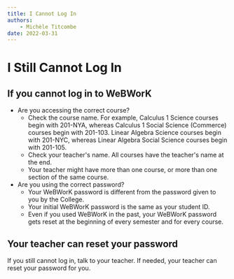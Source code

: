 ```yaml
---
title: I Cannot Log In
authors:
    - Michèle Titcombe
date: 2022-03-31
---
```

# I Still Cannot Log In

## If you cannot log in to WeBWorK

- Are you accessing the correct course?
    + Check the course name. For example, Calculus 1 Science courses
        begin with 201-NYA, whereas Calculus 1 Social Science (Commerce)
        courses begin with 201-103. Linear Algebra Science courses begin
        with 201-NYC, whereas Linear Algebra Social Science courses
        begin with 201-105.
    + Check your teacher's name. All courses have the teacher's name at
        the end.
    + Your teacher might have more than one course, or more than one
        section of the same course.
- Are you using the correct password?
    + Your WeBWorK password is different from the password given to
        you by the College.
    + Your initial WeBWorK password is the same as your student ID.
    + Even if you used WeBWorK in the past, your WeBWorK password gets
        reset at the beginning of every semester and for every course.

## Your teacher can reset your password

If you still cannot log in, talk to your teacher. If needed, your
teacher can reset your password for you.
